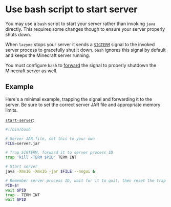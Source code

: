 # Use bash script to start server

You may use a `bash` script to start your server rather than invoking `java`
directly. This requires some changes though to ensure your server properly shuts
down.

When `lazymc` stops your server it sends a [`SIGTERM`][sigterm] signal to the
invoked server process to gracefully shut it down. `bash` ignores this signal by
default and keeps the Minecraft server running.

You must configure `bash` to [forward][forward-signal] the signal to properly
shutdown the Minecraft server as well.

[sigterm]: https://en.wikipedia.org/wiki/Signal_(IPC)#SIGTERM
[forward-signal]: https://unix.stackexchange.com/a/434269/61092

## Example

Here's a minimal example, trapping the signal and forwarding it to the server.
Be sure to set the correct server JAR file and appropriate memory limits.

[`start-server`](../res/start-server):

```bash
#!/bin/bash

# Server JAR file, set this to your own
FILE=server.jar

# Trap SIGTERM, forward it to server process ID
trap 'kill -TERM $PID' TERM INT

# Start server
java -Xms1G -Xmx1G -jar $FILE --nogui &

# Remember server process ID, wait for it to quit, then reset the trap
PID=$!
wait $PID
trap - TERM INT
wait $PID
```

